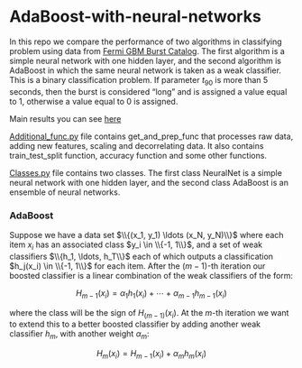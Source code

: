 # AdaBoost-with-neural-networks
In this repo we compare the performance of two algorithms in classifying problem using data from [Fermi GBM Burst Catalog](https://heasarc.gsfc.nasa.gov/w3browse/fermi/fermigbrst.html). The first algorithm is a simple neural network with one hidden layer, and the second algorithm is AdaBoost in which the same neural network is taken as a weak classifier. This is a binary classification problem. If parameter $t_{90}$ is more than 5 seconds, then the burst is considered “long” and is assigned a value equal to 1, otherwise a value equal to 0 is assigned.

Main results you can see [here](https://github.com/AgafonovGrigory/AdaBoost-with-neural-networks/blob/main/main.ipynb)

[Additional_func.py](https://github.com/AgafonovGrigory/AdaBoost-with-neural-networks/blob/main/additional_func.py) file contains get_and_prep_func that processes raw data, adding new features, scaling and decorrelating data. It also contains train_test_split function, accuracy function and some other functions.

[Classes.py](https://github.com/AgafonovGrigory/AdaBoost-with-neural-networks/blob/main/classes.py) file contains two classes. The first class NeuralNet is a simple neural network with one hidden layer, and the second class AdaBoost is an ensemble of neural networks.
### AdaBoost
Suppose we have a data set $\\{(x_1, y_1) \ldots (x_N, y_N)\\}$ where each item $x_i$ has an associated class $y_i \in \\{-1, 1\\}$, and a set of weak classifiers $\\{h_1, \ldots, h_T\\}$ each of which outputs a classification $h_j(x_i) \in \\{-1, 1\\}$ for each item. After the $(m-1)$-th iteration our boosted classifier is a linear combination of the weak classifiers of the form:
```math
\begin{equation}
H_{m-1}(x_i) = \alpha_1h_1(x_i) + \cdots + \alpha_{m-1}h_{m-1}(x_i)
\end{equation}
```
where the class will be the sign of $H_{(m-1)}(x_i)$. At the $m$-th iteration we want to extend this to a better boosted classifier by adding another weak classifier $h_m$, with another weight $\alpha_m$:
```math
\begin{equation}
H_{m}(x_i) = H_{m-1}(x_i) + \alpha_{m}h_{m}(x_i)
\end{equation}
```
